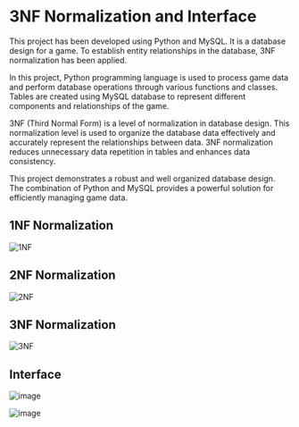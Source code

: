 # 3NF Normalization and Interface
 This project has been developed using Python and MySQL. It is a database design for a game. To establish entity relationships in the database, 3NF normalization has been applied.

In this project, Python programming language is used to process game data and perform database operations through various functions and classes. Tables are created using MySQL database to represent different components and relationships of the game.

3NF (Third Normal Form) is a level of normalization in database design. This normalization level is used to organize the database data effectively and accurately represent the relationships between data. 3NF normalization reduces unnecessary data repetition in tables and enhances data consistency.

This project demonstrates a robust and well organized database design. The combination of Python and MySQL provides a powerful solution for efficiently managing game data.

## 1NF Normalization
![1NF](https://github.com/umuutguler/3NF-Normalization-and-Interface/assets/74297248/65c38d57-d159-4f55-a698-92da304838a0)

## 2NF Normalization
![2NF](https://github.com/umuutguler/3NF-Normalization-and-Interface/assets/74297248/27f7216a-c552-4559-a8c1-14f3b2e08704)

## 3NF Normalization
![3NF](https://github.com/umuutguler/3NF-Normalization-and-Interface/assets/74297248/a3da49bf-bc7a-4c5c-8e44-a30114e3edb0)


## Interface

![image](https://github.com/umuutguler/3NF-Normalization-and-Interface/assets/74297248/51bf74a8-ed5e-45ff-b953-3d4894593b1c)

![image](https://github.com/umuutguler/3NF-Normalization-and-Interface/assets/74297248/40bbb41e-76cc-47dc-85e4-156bac0615c2)
